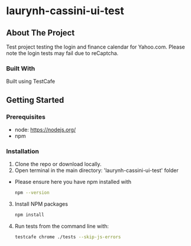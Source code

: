 # laurynh-cassini-ui-test

## About The Project
Test project testing the login and finance calendar for Yahoo.com.
Please note the login tests may fail due to reCaptcha.

### Built With

Built using TestCafe

## Getting Started

### Prerequisites

* node: https://nodejs.org/
* npm

### Installation

1. Clone the repo or download locally.
2. Open terminal in the main directory: 'laurynh-cassini-ui-test' folder
* Please ensure here you have npm installed with
   ```sh
   npm --version
   ``` 
3. Install NPM packages
   ```sh
   npm install
   ```
4. Run tests from the command line with:
   ```sh
   testcafe chrome ./tests --skip-js-errors
   ```